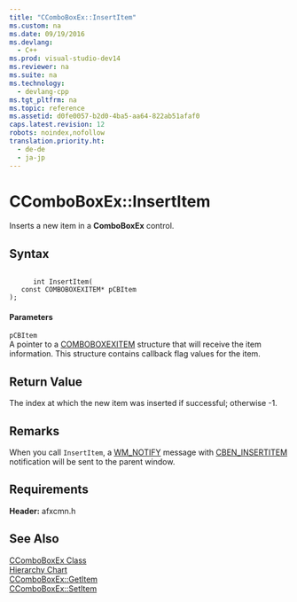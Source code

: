 ```yaml
---
title: "CComboBoxEx::InsertItem"
ms.custom: na
ms.date: 09/19/2016
ms.devlang: 
  - C++
ms.prod: visual-studio-dev14
ms.reviewer: na
ms.suite: na
ms.technology: 
  - devlang-cpp
ms.tgt_pltfrm: na
ms.topic: reference
ms.assetid: d0fe0057-b2d0-4ba5-aa64-822ab51afaf0
caps.latest.revision: 12
robots: noindex,nofollow
translation.priority.ht: 
  - de-de
  - ja-jp
---
```

# CComboBoxEx::InsertItem
Inserts a new item in a **ComboBoxEx** control.  
  
## Syntax  
  
```  
  
      int InsertItem(  
   const COMBOBOXEXITEM* pCBItem   
);  
```  
  
#### Parameters  
 `pCBItem`  
 A pointer to a [COMBOBOXEXITEM](http://msdn.microsoft.com/library/windows/desktop/bb775746) structure that will receive the item information. This structure contains callback flag values for the item.  
  
## Return Value  
 The index at which the new item was inserted if successful; otherwise -1.  
  
## Remarks  
 When you call `InsertItem`, a [WM_NOTIFY](http://msdn.microsoft.com/library/windows/desktop/bb775583) message with [CBEN_INSERTITEM](http://msdn.microsoft.com/library/windows/desktop/bb775764) notification will be sent to the parent window.  
  
## Requirements  
 **Header:** afxcmn.h  
  
## See Also  
 [CComboBoxEx Class](../vs140/CComboBoxEx-Class.md)   
 [Hierarchy Chart](../vs140/Hierarchy-Chart.md)   
 [CComboBoxEx::GetItem](../vs140/CComboBoxEx--GetItem.md)   
 [CComboBoxEx::SetItem](../vs140/CComboBoxEx--SetItem.md)